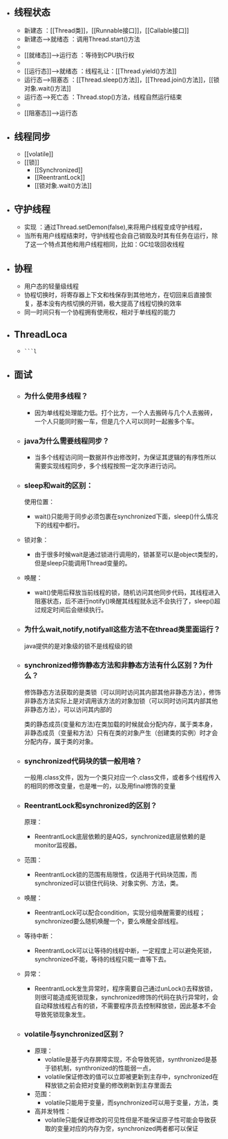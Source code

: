 - ## 线程状态
	- 新建态 ：[[Thread类]]，[[Runnable接口]]，[[Callable接口]]
	- 新建态-->就绪态 ：调用Thread.start()方法
	-
	- [[就绪态]]-->运行态 ：等待到CPU执行权
	-
	- [[运行态]]-->就绪态 ：线程礼让：[[Thread.yield()方法]]
	- 运行态-->阻塞态 ：[[Thread.sleep()方法]]，[[Thread.join()方法]]，[[锁对象.wait()方法]]
	- 运行态-->死亡态 ：Thread.stop()方法，线程自然运行结束
	-
	- [[阻塞态]]—>运行态
- ## 线程同步
	- [[volatile]]
	- [[锁]]
		- [[Synchronized]]
		- [[ReentrantLock]]
		- [[锁对象.wait()方法]]
- ## 守护线程
	- 实现 ：通过Thread.setDemon(false),来将用户线程变成守护线程，
	- 当所有用户线程结束时，守护线程也会自己销毁及时其有任务在运行，除了这一个特点其他和用户线程相同，比如：GC垃圾回收线程
- ## 协程
	- 用户态的轻量级线程
	- 协程切换时，将寄存器上下文和栈保存到其他地方，在切回来后直接恢复，基本没有内核切换的开销，极大提高了线程切换的效率
	- 同一时间只有一个协程拥有使用权，相对于单线程的能力
- ## ThreadLoca
	- ```java
	  ```l
- ## 面试
	- ### 为什么使用多线程？
		- 因为单线程处理能力低。打个比方，一个人去搬砖与几个人去搬砖，一个人只能同时搬一车，但是几个人可以同时一起搬多个车。
	- ### java为什么需要线程同步？
		- 当多个线程访问同一数据并作出修改时，为保证其逻辑的有序性所以需要实现线程同步，多个线程按照一定次序进行访问。
	- ### sleep和wait的区别：
	  使用位置：
		- wait()只能用于同步必须包裹在synchronized下面，sleep()什么情况下的线程中都行。
	- 锁对象：
		- 由于很多时候wait是通过锁进行调用的，锁甚至可以是object类型的，但是sleep只能调用Thread变量的。
	- 唤醒：
		- wait()使用后释放当前线程的锁，随机访问其他同步代码，其线程进入阻塞状态，后不进行notify()唤醒其线程就永远不会执行了，sleep()超过规定时间后会继续执行。
	- ### 为什么wait,notify,notifyall这些方法不在thread类里面运行？
	  java提供的是对象级的锁不是线程级的锁
	- ### synchronized修饰静态方法和非静态方法有什么区别？为什么？
	  修饰静态方法获取的是类锁（可以同时访问其内部其他非静态方法），修饰非静态方法实际上是对调用该方法的对象加锁（可以同时访问其内部其他非静态方法），可以访问其内部的
	  
	  类的静态成员(变量和方法)在类加载的时候就会分配内存，属于类本身，非静态成员（变量和方法）只有在类的对象产生（创建类的实例）时才会分配内存，属于类的对象。
	- ### synchronized代码块的锁一般用啥？
	  一般用.class文件，因为一个类只对应一个.class文件，或者多个线程传入的相同的修改变量，也是唯一的，以及用final修饰的变量
	- ### ReentrantLock和synchronized的区别？
	  原理：
		- ReentrantLock底层依赖的是AQS，synchronized底层依赖的是monitor监视器。
	- 范围：
		- ReentrantLock锁的范围有局限性，仅适用于代码块范围，而synchronized可以锁住代码块、对象实例、方法，类。
	- 唤醒：
		- ReentrantLock可以配合condition，实现分组唤醒需要的线程；synchronized要么随机唤醒一个，要么唤醒全部线程。
	- 等待中断：
		- ReentrantLock可以让等待的线程中断，一定程度上可以避免死锁，synchronized不能，等待的线程只能一直等下去。
	- 异常：
		- ReentrantLock发生异常时，程序需要自己通过unLock()去释放锁，则很可能造成死锁现象，synchronized修饰的代码在执行异常时，会自动释放线程占有的锁，不需要程序员去控制释放锁，因此基本不会导致死锁现象发生。
	- ### volatile与synchronized区别？
		- 原理：
			- volatile是基于内存屏障实现，不会导致死锁，synthronized是基于锁机制，synthronized的性能弱一点，
			- volatile保证修改的值可以立即被更新到主存中，synchronized在释放锁之前会把对变量的修改刷新到主存里面去
		- 范围：
			- volatile只能用于变量，而synchronized可以用于变量，方法，类
		- 高并发特性：
			- volatile只能保证修改的可见性但是不能保证原子性可能会导致获取的变量对应的内存为空，synchronized两者都可以保证